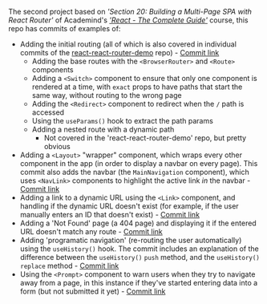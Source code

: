 The second project based on *'Section 20: Building a Multi-Page SPA with React Router'* of Academind's *['React - The Complete Guide'](https://acad.link/reactjs)* course, this repo has commits of examples of:

* Adding the initial routing (all of which is also covered in individual commits of the [react-react-router-demo](https://github.com/jro31/react-react-router-demo) repo) - [Commit link](https://github.com/jro31/react-great-quotes/commit/576c2033ad746c95f4082b6c7fe31d9c8b17b1a2)
  * Adding the base routes with the `<BrowserRouter>` and `<Route>` components
  * Adding a `<Switch>` component to ensure that only one component is rendered at a time, with `exact` props to have paths that start the same way, without routing to the wrong page
  * Adding the `<Redirect>` component to redirect when the `/` path is accessed
  * Using the `useParams()` hook to extract the path params
  * Adding a nested route with a dynamic path
    * Not covered in the 'react-react-router-demo' repo, but pretty obvious
* Adding a `<Layout>` "wrapper" component, which wraps every other component in the app (in order to display a navbar on every page). This commit also adds the navbar (the `MainNavigation` component), which uses `<NavLink>` components to highlight the active link *in* the navbar - [Commit link](https://github.com/jro31/react-great-quotes/commit/fbad59c59901ea1bd02e04e4ea2e43285b495131)
* Adding a link to a dynamic URL using the `<Link>` component, and handling if the dynamic URL doesn't exist (for example, if the user manually enters an ID that doesn't exist) - [Commit link](https://github.com/jro31/react-great-quotes/commit/0653d648a94fc7e2e7046c1c3a2a8e88b119d4af)
* Adding a 'Not Found' page (a 404 page) and displaying it if the entered URL doesn't match any route - [Commit link](https://github.com/jro31/react-great-quotes/commit/c76629325b4a00371b3a4fa2c9a4d6f78575ba24)
* Adding 'programatic navigation' (re-routing the user automatically) using the `useHistory()` hook. The commit includes an explanation of the difference between the `useHistory()` `push` method, and the `useHistory()` `replace` method - [Commit link](https://github.com/jro31/react-great-quotes/commit/7cb4fbda03c674ddecaa7ab3b98c02d13ae1a22b)
* Using the `<Prompt>` component to warn users when they try to navigate away from a page, in this instance if they've started entering data into a form (but not submitted it yet) - [Commit link](https://github.com/jro31/react-great-quotes/commit/69903fb32ad4162d0778885beeb307ecdaa6e627)
